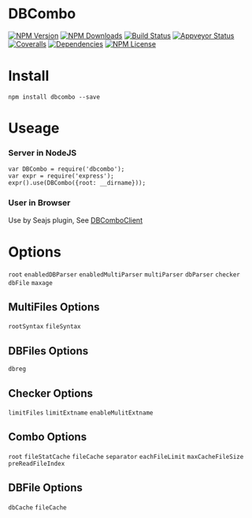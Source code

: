 DBCombo
==================


[![NPM Version][npm-image]][npm-url]
[![NPM Downloads][downloads-image]][npm-url]
[![Build Status][travis-image]][travis-url]
[![Appveyor Status][appveyor-image]][appveyor-url]
[![Coveralls][coveralls-image]][coveralls-url]
[![Dependencies][dependencies-image]][dependencies-url]
[![NPM License][license-image]][npm-url]


# Install
```
npm install dbcombo --save
```

# Useage

### Server in NodeJS

```
var DBCombo = require('dbcombo');
var expr = require('express');
expr().use(DBCombo({root: __dirname}));
```

### User in Browser

Use by Seajs plugin, See [DBComboClient](https://github.com/Bacra/node-dbcombo-client)


# Options

`root`
`enabledDBParser`
`enabledMultiParser`
`multiParser`
`dbParser`
`checker`
`dbFile`
`maxage`


## MultiFiles Options

`rootSyntax`
`fileSyntax`


## DBFiles Options

`dbreg`


## Checker Options

`limitFiles`
`limitExtname`
`enableMulitExtname`


## Combo Options

`root`
`fileStatCache`
`fileCache`
`separator`
`eachFileLimit`
`maxCacheFileSize`
`preReadFileIndex`


## DBFile Options

`dbCache`
`fileCache`



[npm-image]: http://img.shields.io/npm/v/dbcombo.svg
[downloads-image]: http://img.shields.io/npm/dm/dbcombo.svg
[dependencies-image]: http://img.shields.io/david/Bacra/node-dbcombo.svg
[dependencies-url]: https://www.versioneye.com/nodejs/dbcombo
[npm-url]: https://www.npmjs.org/package/dbcombo
[travis-image]: http://img.shields.io/travis/Bacra/node-dbcombo/master.svg?label=linux
[travis-url]: https://travis-ci.org/Bacra/node-dbcombo
[appveyor-image]: https://img.shields.io/appveyor/ci/Bacra/node-dbcombo/master.svg?label=windows
[appveyor-url]: https://ci.appveyor.com/project/Bacra/node-dbcombo
[coveralls-image]: https://img.shields.io/coveralls/Bacra/node-dbcombo.svg
[coveralls-url]: https://coveralls.io/github/Bacra/node-dbcombo
[license-image]: http://img.shields.io/npm/l/dbcombo.svg
